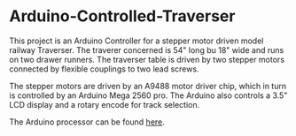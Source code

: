 # Arduino-Controlled-Traverser

This project is an Arduino Controller for a stepper motor driven model
railway Traverser.  The traverer concerned is 54" long bu 18" wide and
runs on two drawer runners.  The traverser table is driven by two stepper 
motors connected by flexible couplings to two lead screws.

The stepper motors are driven by an A9488 motor driver chip, which in turn
is controlled by an Arduino Mega 2560 pro.  The Arduino also controls a 3.5"
LCD display and a rotary encode for track selection.

The Arduino processor can be found [here](ttps://uk.banggood.com/RobotDyn-Mega-2560-PRO-(Embed)-CH340G-ATmega2560-16AU-Development-Module-Board-With-Pin-Headers-p-1397734.html?utm_source=googleshopping&utm_medium=cpc_organic&gmcCountry=GB&utm_content=minha&utm_campaign=minha-gbg-en-pc&currency=GBP&cur_warehouse=UK&createTmp=1&utm_source=googleshopping&utm_medium=cpc_bgcs&utm_content=tanya&utm_campaign=tanya-ssc-gbg-all-11sale-21-1020&ad_id=554443338711&gclid=EAIaIQobChMI-K-o_5Dk9QIV5ejtCh2nvwkXEAYYASABEgLbkPD_BwE).


